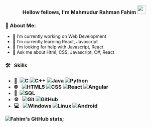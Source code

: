 <h3 align="center">Hellow fellows, I'm Mahmudur Rahman Fahim <img src="https://emojis.slackmojis.com/emojis/images/1531849430/4246/blob-sunglasses.gif?1531849430" width="28"/></h3>

### 🤵 About Me:
- 🔭 I’m currently working on Web Development 
- 🌱 I’m currently learning React, Javascript
- 🤔 I’m looking for help with Javascript, React
- 💬 Ask me about Html, CSS, Javascript, C#, React

<h3> 🛠 &nbsp; Skills  <h3>

- :space_invader:&nbsp;
  ![C](https://img.shields.io/badge/C-000000?style=for-the-badge&logo=c&logoColor=white)
  ![C++](https://img.shields.io/badge/C++-239120?style=for-the-badge&logo=c#&logoColor=red) 
  ![Java](https://img.shields.io/badge/Java-316192?style=for-the-badge&logo=java&logoColor=white) 
  ![Python](https://img.shields.io/badge/Python-14354C?style=for-the-badge&logo=python&logoColor=white)
- 🌐 &nbsp;
  ![HTML5](https://img.shields.io/badge/HTML5-E34F26?style=for-the-badge&logo=html5&logoColor=white)
  ![CSS](https://img.shields.io/badge/CSS-239120?&style=for-the-badge&logo=css3&logoColor=white)
  ![React](https://img.shields.io/badge/React-006ec0?style=for-the-badge&logo=react&logoColor=Cyan)
  ![Angular](https://img.shields.io/badge/Angular-1f1f1f?style=for-the-badge&logo=angular&logoColor=red)
- 📂&nbsp;
  ![SQL](https://img.shields.io/badge/SQLite-006ec0?style=for-the-badge&logo=sqlite&logoColor=white)
- ⚙️ &nbsp;
  ![Git](https://img.shields.io/badge/Git-F05032?style=for-the-badge&logo=git&logoColor=white)
  ![GitHub](https://img.shields.io/badge/GitHub-100000?style=for-the-badge&logo=github&logoColor=white)
- 💻 &nbsp;
  ![Windows](https://img.shields.io/badge/Windows-0078D6?style=for-the-badge&logo=windows&logoColor=white)
  ![Linux](https://img.shields.io/badge/Linux-000000?style=for-the-badge&logo=linux&logoColor=white)
  ![Android](https://img.shields.io/badge/Android-3ddb84?style=for-the-badge&logo=android&logoColor=white)

![Fahim's GitHub stats](https://github-readme-stats.vercel.app/api?username=Fah1m09&&show_icons=true&title_color=ffffff&icon_color=bb2acf&text_color=daf7dc&bg_color=151515);


